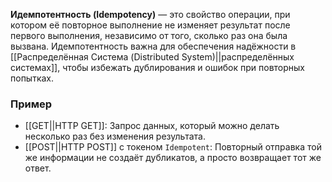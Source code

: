 **Идемпотентность (Idempotency)** — это свойство операции, при котором её повторное выполнение не изменяет результат после первого выполнения, независимо от того, сколько раз она была вызвана. Идемпотентность важна для обеспечения надёжности в [[Распределённая Система (Distributed System)||распределённых системах]], чтобы избежать дублирования и ошибок при повторных попытках.


### Пример

- [[GET||HTTP GET]]: Запрос данных, который можно делать несколько раз без изменения результата.
- [[POST||HTTP POST]] с токеном `Idempotent`: Повторный отправка той же информации не создаёт дубликатов, а просто возвращает тот же ответ.